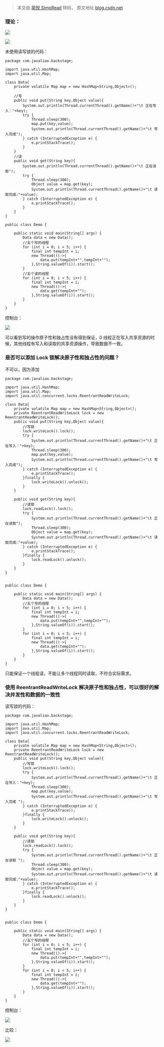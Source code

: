 > 本文由 [简悦 SimpRead](http://ksria.com/simpread/) 转码， 原文地址 [blog.csdn.net](https://blog.csdn.net/java_wxid/article/details/99165717)

### 理论：

![](https://img-blog.csdnimg.cn/2019081108203492.png?x-oss-process=image/watermark,type_ZmFuZ3poZW5naGVpdGk,shadow_10,text_aHR0cHM6Ly9ibG9nLmNzZG4ubmV0L2phdmFfd3hpZA==,size_16,color_FFFFFF,t_70)

![](https://img-blog.csdnimg.cn/20190811082113852.png)

未使用读写锁的代码：

```
package com.javaliao.backstage;
 
import java.util.HashMap;
import java.util.Map;
 
class Data{
    private volatile Map map = new HashMap<String,Object>();
 
    //写
    public void put(String key,Object value){
        System.out.println(Thread.currentThread().getName()+"\t 正在写入："+key);
        try {
            Thread.sleep(300);
            map.put(key,value);
            System.out.println(Thread.currentThread().getName()+"\t 写入完成");
        } catch (InterruptedException e) {
            e.printStackTrace();
        }
    }
    //读
    public void get(String key){
        System.out.println(Thread.currentThread().getName()+"\t 正在读取");
        try {
            Thread.sleep(300);
            Object value = map.get(key);
            System.out.println(Thread.currentThread().getName()+"\t 读取完成:"+value);
        } catch (InterruptedException e) {
            e.printStackTrace();
        }
    }
}
 
public class Demo {
 
    public static void main(String[] args) {
        Data data = new Data();
        //五个写的线程
        for (int i = 0; i < 5; i++) {
            final int tempInt = i;
            new Thread(()->{
                data.put(tempInt+"",tempInt+"");
            },String.valueOf(i)).start();
        }
        //五个读的线程
        for (int i = 0; i < 5; i++) {
            final int tempInt = i;
            new Thread(()->{
                data.get(tempInt+"");
            },String.valueOf(i)).start();
        }
    }
}
```

控制台：

![](https://img-blog.csdnimg.cn/20190811085502117.png?x-oss-process=image/watermark,type_ZmFuZ3poZW5naGVpdGk,shadow_10,text_aHR0cHM6Ly9ibG9nLmNzZG4ubmV0L2phdmFfd3hpZA==,size_16,color_FFFFFF,t_70)

可以看到写的操作原子性和独占性没有得到保证，0 线程正在写入共享资源的时候，其他线程有写入和读取的共享资源操作，导致数据不一致。

### 是否可以添加 Lock 锁解决原子性和独占性的问题？

不可以，因为添加

```
package com.javaliao.backstage;
 
import java.util.HashMap;
import java.util.Map;
import java.util.concurrent.locks.ReentrantReadWriteLock;
 
class Data{
    private volatile Map map = new HashMap<String,Object>();
    private ReentrantReadWriteLock lock = new ReentrantReadWriteLock();
    public void put(String key,Object value){
        //写锁
        lock.writeLock().lock();
        try {
            System.out.println(Thread.currentThread().getName()+"\t 正在写入："+key);
            Thread.sleep(300);
            map.put(key,value);
            System.out.println(Thread.currentThread().getName()+"\t 写入完成");
        } catch (InterruptedException e) {
            e.printStackTrace();
        }finally {
            lock.writeLock().unlock();
        }
    }
 
    public void get(String key){
        //读锁
        lock.readLock().lock();
        try {
            System.out.println(Thread.currentThread().getName()+"\t 正在读取");
            Thread.sleep(300);
            Object value = map.get(key);
            System.out.println(Thread.currentThread().getName()+"\t 读取完成:"+value);
        } catch (InterruptedException e) {
            e.printStackTrace();
        }finally {
            lock.readLock().unlock();
        }
    }
}
 
 
public class Demo {
 
    public static void main(String[] args) {
        Data data = new Data();
        //五个写的线程
        for (int i = 0; i < 5; i++) {
            final int tempInt = i;
            new Thread(()->{
                data.put(tempInt+"",tempInt+"");
            },String.valueOf(i)).start();
        }
        for (int i = 0; i < 5; i++) {
            final int tempInt = i;
            new Thread(()->{
                data.get(tempInt+"");
            },String.valueOf(i)).start();
        }
    }
}
```

只能保证一个线程读，不能让多个线程同时读取，不符合实际需求。

### 使用 ReentrantReadWriteLock 解决原子性和独占性，可以很好的解决并发性和数据的一致性

读写锁的代码：

```
package com.javaliao.backstage;
 
import java.util.HashMap;
import java.util.Map;
import java.util.concurrent.locks.ReentrantReadWriteLock;
 
class Data{
    private volatile Map map = new HashMap<String,Object>();
    private ReentrantReadWriteLock lock = new ReentrantReadWriteLock();
    public void put(String key,Object value){
        //写锁
        lock.writeLock().lock();
        try {
            System.out.println(Thread.currentThread().getName()+"\t 正在写入："+key);
            Thread.sleep(300);
            map.put(key,value);
            System.out.println(Thread.currentThread().getName()+"\t 写入完成 ");
        } catch (InterruptedException e) {
            e.printStackTrace();
        }finally {
            lock.writeLock().unlock();
        }
    }
 
    public void get(String key){
        //读锁
        lock.readLock().lock();
        try {
            System.out.println(Thread.currentThread().getName()+"\t 正在读取 ");
            Thread.sleep(300);
            Object value = map.get(key);
            System.out.println(Thread.currentThread().getName()+"\t 读取完成:"+value);
        } catch (InterruptedException e) {
            e.printStackTrace();
        }finally {
            lock.readLock().unlock();
        }
    }
}
 
 
public class Demo {
 
    public static void main(String[] args) {
        Data data = new Data();
        //五个写的线程
        for (int i = 0; i < 5; i++) {
            final int tempInt = i;
            new Thread(()->{
                data.put(tempInt+"",tempInt+"");
            },String.valueOf(i)).start();
        }
        for (int i = 0; i < 5; i++) {
            final int tempInt = i;
            new Thread(()->{
                data.get(tempInt+"");
            },String.valueOf(i)).start();
        }
    }
}
```

控制台：

![](https://img-blog.csdnimg.cn/20190811090615156.png?x-oss-process=image/watermark,type_ZmFuZ3poZW5naGVpdGk,shadow_10,text_aHR0cHM6Ly9ibG9nLmNzZG4ubmV0L2phdmFfd3hpZA==,size_16,color_FFFFFF,t_70)

比较：

![](https://img-blog.csdnimg.cn/20190811090910829.png?x-oss-process=image/watermark,type_ZmFuZ3poZW5naGVpdGk,shadow_10,text_aHR0cHM6Ly9ibG9nLmNzZG4ubmV0L2phdmFfd3hpZA==,size_16,color_FFFFFF,t_70)